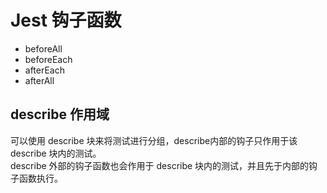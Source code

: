 # Jest 钩子函数

- beforeAll
- beforeEach
- afterEach
- afterAll

## describe 作用域
可以使用 describe 块来将测试进行分组，describe内部的钩子只作用于该 describe 块内的测试。  
describe 外部的钩子函数也会作用于 describe 块内的测试，并且先于内部的钩子函数执行。
